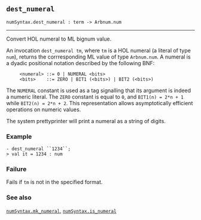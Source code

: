 ## `dest_numeral`

``` hol4
numSyntax.dest_numeral : term -> Arbnum.num
```

------------------------------------------------------------------------

Convert HOL numeral to ML bignum value.

An invocation `dest_numeral tm`, where `tm` is a HOL numeral (a literal
of type `num`), returns the corrresponding ML value of type
`Arbnum.num`. A numeral is a dyadic positional notation described by the
following BNF:

``` hol4
     <numeral> ::= 0 | NUMERAL <bits>
     <bits>    ::= ZERO | BIT1 (<bits>) | BIT2 (<bits>)
```

The `NUMERAL` constant is used as a tag signalling that its argument is
indeed a numeric literal. The `ZERO` constant is equal to `0`, and
`BIT1(n) = 2*n + 1` while `BIT2(n) = 2*n + 2`. This representation
allows asymptotically efficient operations on numeric values.

The system prettyprinter will print a numeral as a string of digits.

### Example

``` hol4
- dest_numeral ``1234``;
> val it = 1234 : num
```

### Failure

Fails if `tm` is not in the specified format.

### See also

[`numSyntax.mk_numeral`](#numSyntax.mk_numeral),
[`numSyntax.is_numeral`](#numSyntax.is_numeral)
